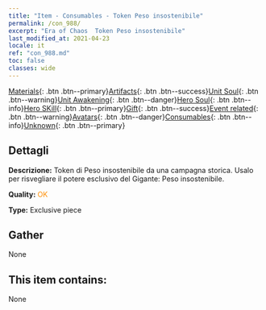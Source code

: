 ```yaml
---
title: "Item - Consumables - Token Peso insostenibile"
permalink: /con_988/
excerpt: "Era of Chaos  Token Peso insostenibile"
last_modified_at: 2021-04-23
locale: it
ref: "con_988.md"
toc: false
classes: wide
---
```

 [Materials](/ItemsIT/){: .btn .btn--primary}[Artifacts](/ItemsIT/Artifacts/){: .btn .btn--success}[Unit Soul](/ItemsIT/UnitSoul/){: .btn .btn--warning}[Unit Awakening](/ItemsIT/UnitAwakening/){: .btn .btn--danger}[Hero Soul](/ItemsIT/HeroSoul/){: .btn .btn--info}[Hero SKill](/ItemsIT/HeroSkill/){: .btn .btn--primary}[Gift](/ItemsIT/Gift/){: .btn .btn--success}[Event related](/ItemsIT/Events/){: .btn .btn--warning}[Avatars](/ItemsIT/Avatars/){: .btn .btn--danger}[Consumables](/ItemsIT/Consumables/){: .btn .btn--info}[Unknown](/ItemsIT/Unknown/){: .btn .btn--primary}

## Dettagli
 **Descrizione:** Token di Peso insostenibile da una campagna storica. Usalo per risvegliare il potere esclusivo del Gigante: Peso insostenibile.

 **Quality:** <span style="color: #FF8C00">OK</span>

 **Type:** Exclusive piece

## Gather

  None

## This item contains:

  None

